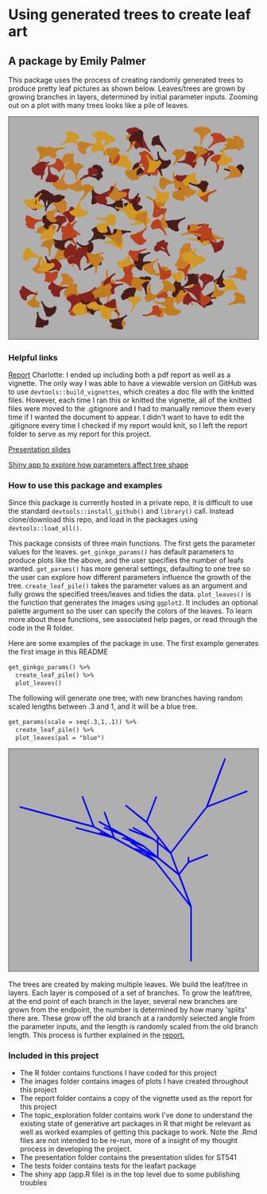 # Using generated trees to create leaf art
## A package by Emily Palmer

This package uses the process of creating randomly generated trees to produce pretty leaf pictures as shown below. Leaves/trees are grown by growing branches in layers, determined by initial parameter inputs.  Zooming out on a plot with many trees looks like a pile of leaves.

![Ginkgo plot](/images/final_ginkgo_plot.png)

### Helpful links 

[Report](/report/report.pdf)
Charlotte: I ended up including both a pdf report as well as a vignette. The only way I was able to have a viewable version on GitHub was to use `devtools::build_vignettes`, which creates a doc file with the knitted files. However, each time I ran this or knitted the vignette, all of the knitted files were moved to the .gitignore and I had to manually remove them every time if I wanted the document to appear. I didn't want to have to edit the .gitignore every time I checked if my report would knit, so I left the report folder to serve as my report for this project.


[Presentation slides](/presentation/presentation_slides.pdf)

[Shiny app to explore how parameters affect tree shape](https://emilypalmer.shinyapps.io/empalmer-project-leafart/)



### How to use this package and examples 

Since this package is currently hosted in a private repo, it is difficult to use the standard `devtools::install_github()` and `library()` call. Instead clone/download this repo, and load in the packages using `devtools::load_all()`. 

This package consists of three main functions. The first gets the parameter values for the leaves. `get_ginkgo_params()` has default parameters to produce plots like the above, and the user specifies the number of leafs wanted. `get_params()` has more general settings, defaulting to one tree so the user can explore how different parameters influence the growth of the tree. `create_leaf_pile()` takes the parameter values as an argument and fully grows the specified trees/leaves and tidies the data. `plot_leaves()` is the function that generates the images using `ggplot2`. It includes an optional palette argument so the user can specify the colors of the leaves. To learn more about these functions, see associated help pages, or read through the code in the R folder.

Here are some examples of the package in use. The first example generates the first image in this README 

```
get_ginkgo_params() %>% 
  create_leaf_pile() %>% 
  plot_leaves()
```

The following will generate one tree, with new branches having random scaled lengths between .3 and 1, and it will be a blue tree.

```
get_params(scale = seq(.3,1,.1)) %>% 
  create_leaf_pile() %>% 
  plot_leaves(pal = "blue")
```

![example image](/images/blue_tree.png)

The trees are created by making multiple leaves. We build the leaf/tree in layers. Each layer is composed of a set of branches. To grow the leaf/tree, at the end point of each branch in the layer, several new branches are grown from the endpoint, the number is determined by how many 'splits' there are. These grow off the old branch at a randomly selected angle from the parameter inputs, and the length is randomly scaled from the old branch length. 
This process is further explained in the [report.](/report/report.pdf)

### Included in this project

- The R folder contains functions I have coded for this project
- The images folder contains images of plots I have created throughout this project
- The report folder contains a copy of the vignette used as the report for this project
- The topic_exploration folder contains work I've done to understand the existing state of generative art packages in R that might be relevant as well as worked examples of getting this package to work. Note the .Rmd files are not intended to be re-run, more of a insight of my thought process in developing the project. 
- The presentation folder contains the presentation slides for ST541
- The tests folder contains tests for the leafart package
- The shiny app (app.R file) is in the top level due to some publishing troubles


